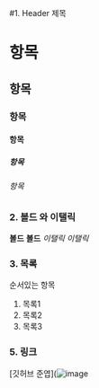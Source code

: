 #1. Header 제목
# 항목
## 항목
### 항목
#### 항목
##### 항목
###### 항목
### 2. 볼드 와 이탤릭
**볼드**
__볼드__
*이탤릭*
_이탤릭_
### 3. 목록
순서있는 항목
1. 목록1
2. 목록2
3. 목록3
### 5. 링크
[깃허브 준엽](![image](https://github.com/Shinjunyeop/test_0307/assets/159976500/e15e9804-e7ce-42a1-869a-5e2dbe2a4066)
